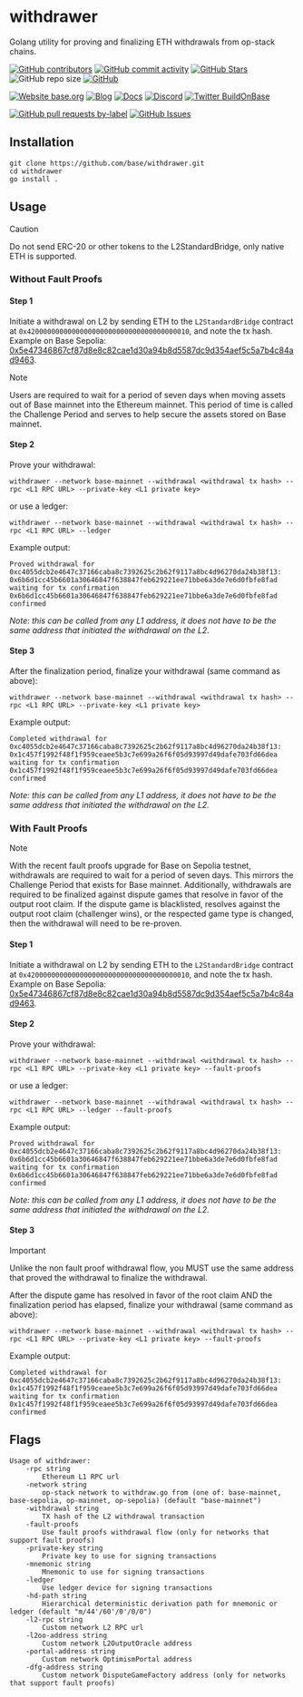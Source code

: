 # withdrawer

Golang utility for proving and finalizing ETH withdrawals from op-stack chains.

<!-- Badge row 1 - status -->

[![GitHub contributors](https://img.shields.io/github/contributors/base/withdrawer)](https://github.com/base/withdrawer/graphs/contributors)
[![GitHub commit activity](https://img.shields.io/github/commit-activity/w/base/withdrawer)](https://github.com/base/withdrawer/commits/main)
[![GitHub Stars](https://img.shields.io/github/stars/base/withdrawer.svg)](https://github.com/base/withdrawer/stargazers)
![GitHub repo size](https://img.shields.io/github/repo-size/base/withdrawer)
[![GitHub](https://img.shields.io/github/license/base/withdrawer?color=blue)](https://github.com/base/withdrawer/blob/main/LICENSE)

<!-- Badge row 2 - links and profiles -->

[![Website base.org](https://img.shields.io/website-up-down-green-red/https/base.org.svg)](https://base.org)
[![Blog](https://img.shields.io/badge/blog-up-green)](https://base.mirror.xyz/)
[![Docs](https://img.shields.io/badge/docs-up-green)](https://docs.base.org/)
[![Discord](https://img.shields.io/discord/1067165013397213286?label=discord)](https://base.org/discord)
[![Twitter BuildOnBase](https://img.shields.io/twitter/follow/BuildOnBase?style=social)](https://x.com/BuildOnBase)

<!-- Badge row 3 - detailed status -->

[![GitHub pull requests by-label](https://img.shields.io/github/issues-pr-raw/base/withdrawer)](https://github.com/base/withdrawer/pulls)
[![GitHub Issues](https://img.shields.io/github/issues-raw/base/withdrawer.svg)](https://github.com/base/withdrawer/issues)

## Installation

```
git clone https://github.com/base/withdrawer.git
cd withdrawer
go install .
```

## Usage

> [!CAUTION]
> Do not send ERC-20 or other tokens to the L2StandardBridge, only native ETH is supported.

### Without Fault Proofs

#### Step 1

Initiate a withdrawal on L2 by sending ETH to the `L2StandardBridge` contract at `0x4200000000000000000000000000000000000010`, and note the tx hash.
Example on Base Sepolia: [0x5e47346867cf87d8e8c82cae1d30a94b8d5587dc9d354aef5c5a7b4c84ad9463](https://sepolia.basescan.org/tx/0x5e47346867cf87d8e8c82cae1d30a94b8d5587dc9d354aef5c5a7b4c84ad9463).

> [!NOTE]
> Users are required to wait for a period of seven days when moving assets out of Base mainnet into the Ethereum mainnet. This period of time is called the Challenge Period and serves to help secure the assets stored on Base mainnet.

#### Step 2

Prove your withdrawal:

```
withdrawer --network base-mainnet --withdrawal <withdrawal tx hash> --rpc <L1 RPC URL> --private-key <L1 private key>
```

or use a ledger:

```
withdrawer --network base-mainnet --withdrawal <withdrawal tx hash> --rpc <L1 RPC URL> --ledger
```

Example output:

```
Proved withdrawal for 0xc4055dcb2e4647c37166caba8c7392625c2b62f9117a8bc4d96270da24b38f13: 0x6b6d1cc45b6601a30646847f638847feb629221ee71bbe6a3de7e6d0fbfe8fad
waiting for tx confirmation
0x6b6d1cc45b6601a30646847f638847feb629221ee71bbe6a3de7e6d0fbfe8fad confirmed
```

_Note: this can be called from any L1 address, it does not have to be the same address that initiated the withdrawal on the L2._

#### Step 3

After the finalization period, finalize your withdrawal (same command as above):

```
withdrawer --network base-mainnet --withdrawal <withdrawal tx hash> --rpc <L1 RPC URL> --private-key <L1 private key>
```

Example output:

```
Completed withdrawal for 0xc4055dcb2e4647c37166caba8c7392625c2b62f9117a8bc4d96270da24b38f13: 0x1c457f1992f48f1f959ceaee5b3c7e699a26f6f05d93997d49dafe703fd66dea
waiting for tx confirmation
0x1c457f1992f48f1f959ceaee5b3c7e699a26f6f05d93997d49dafe703fd66dea confirmed
```

_Note: this can be called from any L1 address, it does not have to be the same address that initiated the withdrawal on the L2._

### With Fault Proofs

> [!NOTE]
> With the recent fault proofs upgrade for Base on Sepolia testnet, withdrawals are required to wait for a period of seven days. This mirrors the Challenge Period that exists for Base mainnet. Additionally, withdrawals are required to be finalized against dispute games that resolve in favor of the output root claim. If the dispute game is blacklisted, resolves against the output root claim (challenger wins), or the respected game type is changed, then the withdrawal will need to be re-proven.

#### Step 1

Initiate a withdrawal on L2 by sending ETH to the `L2StandardBridge` contract at `0x4200000000000000000000000000000000000010`, and note the tx hash.
Example on Base Sepolia: [0x5e47346867cf87d8e8c82cae1d30a94b8d5587dc9d354aef5c5a7b4c84ad9463](https://sepolia.basescan.org/tx/0x5e47346867cf87d8e8c82cae1d30a94b8d5587dc9d354aef5c5a7b4c84ad9463).

#### Step 2

Prove your withdrawal:

```
withdrawer --network base-mainnet --withdrawal <withdrawal tx hash> --rpc <L1 RPC URL> --private-key <L1 private key> --fault-proofs
```

or use a ledger:

```
withdrawer --network base-mainnet --withdrawal <withdrawal tx hash> --rpc <L1 RPC URL> --ledger --fault-proofs
```

Example output:

```
Proved withdrawal for 0xc4055dcb2e4647c37166caba8c7392625c2b62f9117a8bc4d96270da24b38f13: 0x6b6d1cc45b6601a30646847f638847feb629221ee71bbe6a3de7e6d0fbfe8fad
waiting for tx confirmation
0x6b6d1cc45b6601a30646847f638847feb629221ee71bbe6a3de7e6d0fbfe8fad confirmed
```

_Note: this can be called from any L1 address, it does not have to be the same address that initiated the withdrawal on the L2._

#### Step 3

> [!IMPORTANT]
> Unlike the non fault proof withdrawal flow, you MUST use the same address that proved the withdrawal to finalize the withdrawal.

After the dispute game has resolved in favor of the root claim AND the finalization period has elapsed, finalize your withdrawal (same command as above):

```
withdrawer --network base-mainnet --withdrawal <withdrawal tx hash> --rpc <L1 RPC URL> --private-key <L1 private key> --fault-proofs
```

Example output:

```
Completed withdrawal for 0xc4055dcb2e4647c37166caba8c7392625c2b62f9117a8bc4d96270da24b38f13: 0x1c457f1992f48f1f959ceaee5b3c7e699a26f6f05d93997d49dafe703fd66dea
waiting for tx confirmation
0x1c457f1992f48f1f959ceaee5b3c7e699a26f6f05d93997d49dafe703fd66dea confirmed
```

## Flags

```
Usage of withdrawer:
    -rpc string
        Ethereum L1 RPC url
    -network string
        op-stack network to withdraw.go from (one of: base-mainnet, base-sepolia, op-mainnet, op-sepolia) (default "base-mainnet")
    -withdrawal string
        TX hash of the L2 withdrawal transaction
    -fault-proofs
        Use fault proofs withdrawal flow (only for networks that support fault proofs)
    -private-key string
        Private key to use for signing transactions
    -mnemonic string
        Mnemonic to use for signing transactions
    -ledger
        Use ledger device for signing transactions
    -hd-path string
        Hierarchical deterministic derivation path for mnemonic or ledger (default "m/44'/60'/0'/0/0")
    -l2-rpc string
        Custom network L2 RPC url
    -l2oo-address string
        Custom network L2OutputOracle address
    -portal-address string
        Custom network OptimismPortal address
    -dfg-address string
        Custom network DisputeGameFactory address (only for networks that support fault proofs)
```
